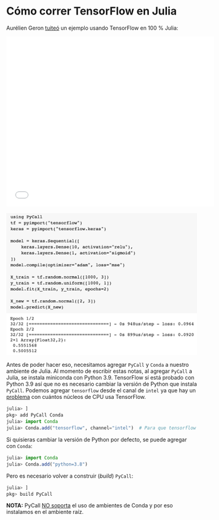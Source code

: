 # Cómo correr TensorFlow en Julia

Aurélien Geron [tuiteó](https://twitter.com/aureliengeron/status/1277751121440698368/photo/1) un ejemplo usando TensorFlow en 100 % Julia:

   <iframe
            border=0
            frameborder=0
            height=450
            width=550  
            src="https%3A%2F%2Ftwitter.com%2Faureliengeron%2Fstatus%2F1277751121440698368">
</iframe>

![example](../imgs/aurelien.png)

Antes de poder hacer eso, necesitamos agregar `PyCall` y `Conda` a nuestro ambiente de Julia. Al momento de escribir estas notas, al agregar `PyCall` a Julia, se instala miniconda con Python 3.9. TensorFlow sí está probado con Python 3.9 así que no es necesario cambiar la versión de Python que instala `PyCall`. Podemos agregar `tensorflow` desde el canal de `intel` ya que hay un [problema](https://github.com/tensorflow/tensorflow/issues/24172?s=08) con cuántos núcleos de CPU usa TensorFlow.

```julia
julia> ]
pkg> add PyCall Conda
julia> import Conda
julia> Conda.add("tensorflow", channel="intel")  # Para que tensorflow utilice todos los CPU
```

Si quisieras cambiar la versión de Python por defecto, se puede agregar con `Conda`:

```julia
julia> import Conda
julia> Conda.add("python=3.8")
```
Pero es necesario volver a construir (_build_) `PyCall`:

```julia
julia> ]
pkg> build PyCall
```

**NOTA:** PyCall [NO soporta](https://github.com/JuliaPy/Conda.jl) el uso de ambientes de Conda y por eso instalamos en el ambiente raíz.

